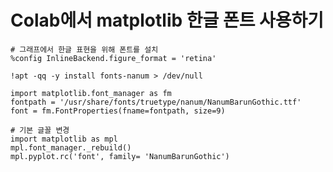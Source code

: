 # Colab에서 matplotlib 한글 폰트 사용하기

    # 그래프에서 한글 표현을 위해 폰트를 설치
    %config InlineBackend.figure_format = 'retina'

    !apt -qq -y install fonts-nanum > /dev/null

    import matplotlib.font_manager as fm
    fontpath = '/usr/share/fonts/truetype/nanum/NanumBarunGothic.ttf'
    font = fm.FontProperties(fname=fontpath, size=9)

    # 기본 글꼴 변경
    import matplotlib as mpl
    mpl.font_manager._rebuild()
    mpl.pyplot.rc('font', family= 'NanumBarunGothic')
